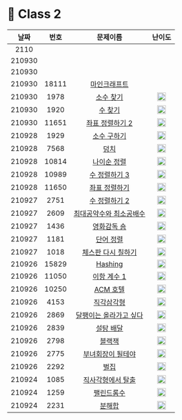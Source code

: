 # 🌌 Class 2

|날짜|번호|문제이름|난이도|
|:------:|:---:|:---:|:---:|
|2110||[](https://www.acmicpc.net/problem/)||
|210930||[](https://www.acmicpc.net/problem/)||
|210930||[](https://www.acmicpc.net/problem/)||
|210930|18111|[마인크래프트](https://www.acmicpc.net/problem/18111)||
|210930|1978|[소수 찾기](https://www.acmicpc.net/problem/1978)|<img height="20px" width="20px" src="https://static.solved.ac/tier_small/7.svg"/>|
|210930|1920|[수 찾기](https://www.acmicpc.net/problem/1920)|<img height="20px" width="20px" src="https://static.solved.ac/tier_small/7.svg"/>|
|210930|11651|[좌표 정렬하기 2](https://www.acmicpc.net/problem/11651)|<img height="20px" width="20px" src="https://static.solved.ac/tier_small/6.svg"/>|
|210928|1929|[소수 구하기](https://www.acmicpc.net/problem/1929)|<img height="20px" width="20px" src="https://static.solved.ac/tier_small/9.svg"/>|
|210928|7568|[덩치](https://www.acmicpc.net/problem/7568)|<img height="20px" width="20px" src="https://static.solved.ac/tier_small/6.svg"/>|
|210928|10814|[나이순 정렬](https://www.acmicpc.net/problem/10814)|<img height="20px" width="20px" src="https://static.solved.ac/tier_small/6.svg"/>|
|210928|10989|[수 정렬하기 3](https://www.acmicpc.net/problem/10989)|<img height="20px" width="20px" src="https://static.solved.ac/tier_small/6.svg"/>||
|210928|11650|[좌표 정렬하기](https://www.acmicpc.net/problem/11650)|<img height="20px" width="20px" src="https://static.solved.ac/tier_small/6.svg"/>||
|210927|2751|[수 정렬하기 2](https://www.acmicpc.net/problem/2751)|<img height="20px" width="20px" src="https://static.solved.ac/tier_small/6.svg"/>|
|210927|2609|[최대공약수와 최소공배수](https://www.acmicpc.net/problem/2609)|<img height="20px" width="20px" src="https://static.solved.ac/tier_small/6.svg"/>|
|210927|1436|[영화감독 숌](https://www.acmicpc.net/problem/1436)|<img height="20px" width="20px" src="https://static.solved.ac/tier_small/6.svg"/>|
|210927|1181|[단어 정렬](https://www.acmicpc.net/problem/1181)|<img height="20px" width="20px" src="https://static.solved.ac/tier_small/6.svg"/>|
|210927|1018|[체스판 다시 칠하기](https://www.acmicpc.net/problem/1018)|<img height="20px" width="20px" src="https://static.solved.ac/tier_small/6.svg"/>|
|210926|15829|[Hashing](https://www.acmicpc.net/problem/15829)|<img height="20px" width="20px" src="https://static.solved.ac/tier_small/4.svg"/>|
|210926|11050|[이항 계수 1](https://www.acmicpc.net/problem/11050)|<img height="20px" width="20px" src="https://static.solved.ac/tier_small/5.svg"/>|
|210926|10250|[ACM 호텔](https://www.acmicpc.net/problem/10250)|<img height="20px" width="20px" src="https://static.solved.ac/tier_small/3.svg"/>|
|210926|4153|[직각삼각형](https://www.acmicpc.net/problem/4153)|<img height="20px" width="20px" src="https://static.solved.ac/tier_small/3.svg"/>|
|210926|2869|[달팽이는 올라가고 싶다](https://www.acmicpc.net/problem/2869)|<img height="20px" width="20px" src="https://static.solved.ac/tier_small/5.svg"/>|
|210926|2839|[설탕 배달](https://www.acmicpc.net/problem/2839)|<img height="20px" width="20px" src="https://static.solved.ac/tier_small/5.svg"/>|
|210926|2798|[블랙잭](https://www.acmicpc.net/problem/2798)|<img height="20px" width="20px" src="https://static.solved.ac/tier_small/4.svg"/>|
|210926|2775|[부녀회장이 될테야](https://www.acmicpc.net/problem/2775)|<img height="20px" width="20px" src="https://static.solved.ac/tier_small/4.svg"/>|
|210926|2292|[벌집](https://www.acmicpc.net/problem/2292)|<img height="20px" width="20px" src="https://static.solved.ac/tier_small/4.svg"/>|
|210924|1085|[직사각형에서 탈출](https://www.acmicpc.net/problem/1085)|<img height="20px" width="20px" src="https://static.solved.ac/tier_small/3.svg"/>|
|210924|1259|[팰린드롬수](https://www.acmicpc.net/problem/1259)|<img height="20px" width="20px" src="https://static.solved.ac/tier_small/5.svg"/>|
|210924|2231|[분해합](https://www.acmicpc.net/problem/2231)|<img height="20px" width="20px" src="https://static.solved.ac/tier_small/4.svg"/>|


